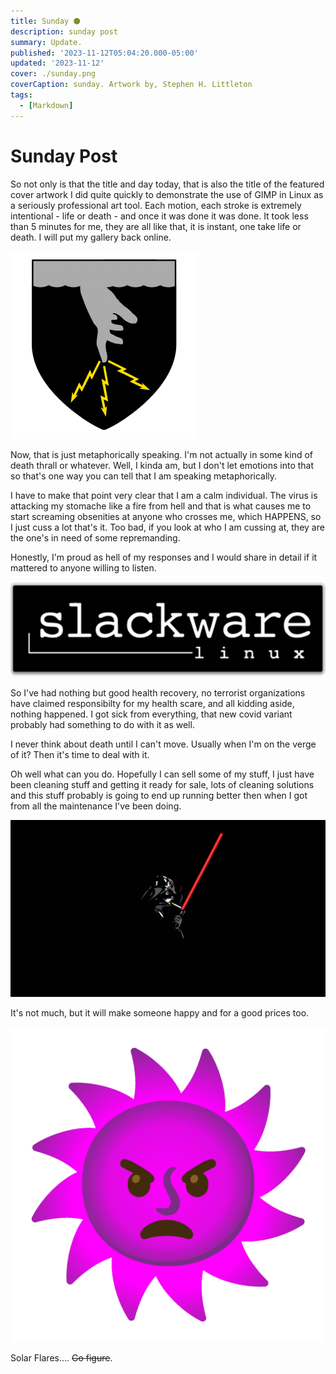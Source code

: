 ```yaml
---
title: Sunday ⚫
description: sunday post
summary: Update. 
published: '2023-11-12T05:04:20.000-05:00'
updated: '2023-11-12'
cover: ./sunday.png
coverCaption: sunday. Artwork by, Stephen H. Littleton
tags:
  - [Markdown]
---
```


# Sunday Post

So not only is that the title and day today, that is also the title of the featured cover artwork I did quite quickly to demonstrate the use of GIMP in Linux as a seriously professional art tool. Each motion, each stroke is extremely intentional - life or death - and once it was done it was done. It took less than 5 minutes for me, they are all like that, it is instant, one take life or death. I will put my gallery back online.  

![300px-Kenning.png](300px-Kenning.png)  

Now, that is just metaphorically speaking. I'm not actually in some kind of death thrall or whatever. Well, I kinda am, but I don't let emotions into that so that's one way you can tell that I am speaking metaphorically.  

I have to make that point very clear that I am a calm individual. The virus is attacking my stomache like a fire from hell and that is what causes me to start screaming obsenities at anyone who crosses me, which HAPPENS, so I just cuss a lot that's it. Too bad, if you look at who I am cussing at, they are the one's in need of some repremanding.  

Honestly, I'm proud as hell of my responses and I would share in detail if it mattered to anyone willing to listen.  

![Slackware-Logo_reference.png](Slackware-Logo_reference.png)  

So I've had nothing but good health recovery, no terrorist organizations have claimed responsibilty for my health scare, and all kidding aside, nothing happened. I got sick from everything, that new covid variant probably had something to do with it as well.  

I never think about death until I can't move. Usually when I'm on the verge of it? Then it's time to deal with it.  

Oh well what can you do. Hopefully I can sell some of my stuff, I just have been cleaning stuff and getting it ready for sale, lots of cleaning solutions and this stuff probably is going to end up running better then when I got from all the maintenance I've been doing.  

![9PY40sm.png](9PY40sm.png)  

It's not much, but it will make someone happy and for a good prices too.  

![u1f47f_u1f31e.png](u1f47f_u1f31e.png)  

Solar Flares.... ~~Go figure~~.  
